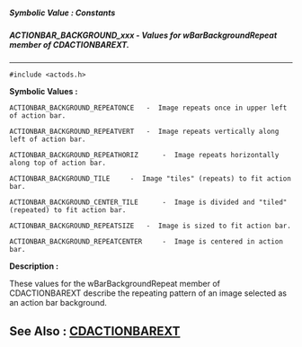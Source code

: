 ##### Symbolic Value : Constants
##### ACTIONBAR_BACKGROUND_xxx - Values for wBarBackgroundRepeat member of CDACTIONBAREXT.
---
```
#include <actods.h>
```

**Symbolic Values :**

	ACTIONBAR_BACKGROUND_REPEATONCE	  -  Image repeats once in upper left of action bar.

	ACTIONBAR_BACKGROUND_REPEATVERT	  -  Image repeats vertically along left of action bar.

	ACTIONBAR_BACKGROUND_REPEATHORIZ	  -  Image repeats horizontally along top of action bar.

	ACTIONBAR_BACKGROUND_TILE	  -  Image "tiles" (repeats) to fit action bar.

	ACTIONBAR_BACKGROUND_CENTER_TILE	  -  Image is divided and "tiled" (repeated) to fit action bar.

	ACTIONBAR_BACKGROUND_REPEATSIZE	  -  Image is sized to fit action bar.

	ACTIONBAR_BACKGROUND_REPEATCENTER	  -  Image is centered in action bar.


**Description :**

These values for the wBarBackgroundRepeat member of CDACTIONBAREXT describe the repeating pattern of an image selected as an action bar background. 


**See Also :**
[CDACTIONBAREXT](/domino-c-api-docs/reference/Data/CDACTIONBAREXT)
---
